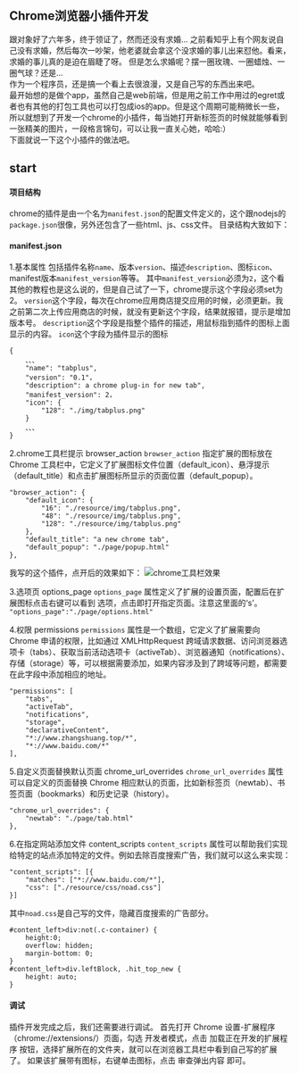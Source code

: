 ## Chrome浏览器小插件开发
跟对象好了六年多，终于领证了，然而还没有求婚...
之前看知乎上有个网友说自己没有求婚，然后每次一吵架，他老婆就会拿这个没求婚的事儿出来怼他。看来，求婚的事儿真的是迫在眉睫了呀。
但是怎么求婚呢？摆一圈玫瑰、一圈蜡烛、一圈气球？还是...  
作为一个程序员，还是搞一个看上去很浪漫，又是自己写的东西出来吧。  
最开始想的是做个app，虽然自己是web前端，但是用之前工作中用过的egret或者也有其他的打包工具也可以打包成ios的app。但是这个周期可能稍微长一些，所以就想到了开发一个chrome的小插件，每当她打开新标签页的时候就能够看到一张精美的图片，一段格言锦句，可以让我一直关心她，哈哈:）  
下面就说一下这个小插件的做法吧。
<!-- more -->
## start
#### 项目结构
chrome的插件是由一个名为`manifest.json`的配置文件定义的，这个跟nodejs的`package.json`很像，另外还包含了一些html、js、css文件。
目录结构大致如下：

#### manifest.json
1.基本属性
包括插件名称`name`、版本`version`、描述`description`、图标`icon`、manifest版本`manifest_version`等等。
其中`manifest_version`必须为`2`，这个看其他的教程也是这么说的，但是自己试了一下，chrome提示这个字段必须set为2。
`version`这个字段，每次在chrome应用商店提交应用的时候，必须更新。我之前第二次上传应用商店的时候，就没有更新这个字段，结果就报错，提示是增加版本号。
`description`这个字段是指整个插件的描述，用鼠标指到插件的图标上面显示的内容。
`icon`这个字段为插件显示的图标
```
{
    、、、
    "name": "tabplus",
    "version": "0.1"，
    "description": a chrome plug-in for new tab",
    "manifest_version": 2，
    "icon": {
        "128": "./img/tabplus.png"
    }
    、、、
}
```
2.chrome工具栏提示 browser_action
`browser_action` 指定扩展的图标放在 Chrome 工具栏中，它定义了扩展图标文件位置（default_icon）、悬浮提示（default_title）和点击扩展图标所显示的页面位置（default_popup）。
```
"browser_action": {
    "default_icon": {
        "16": "./resource/img/tabplus.png",
        "48": "./resource/img/tabplus.png",
        "128": "./resource/img/tabplus.png"
    },
    "default_title": "a new chrome tab",
    "default_popup": "./page/popup.html"
},
```
我写的这个插件，点开后的效果如下：
![chrome工具栏效果](https://ooo.0o0.ooo/2017/02/27/58b39919c35da.png)

3.选项页 options_page
`options_page` 属性定义了扩展的设置页面，配置后在扩展图标点击右键可以看到 选项，点击即打开指定页面。注意这里面的‘s’。
`"options_page":"./page/options.html"`

4.权限 permissions
`permissions` 属性是一个数组，它定义了扩展需要向 Chrome 申请的权限，比如通过 XMLHttpRequest 跨域请求数据、访问浏览器选项卡（tabs）、获取当前活动选项卡（activeTab）、浏览器通知（notifications）、存储（storage）等，可以根据需要添加，如果内容涉及到了跨域等问题，都需要在此字段中添加相应的地址。
```
"permissions": [
    "tabs",
    "activeTab",
    "notifications",
    "storage",
    "declarativeContent",
    "*://www.zhangshuang.top/*",
    "*://www.baidu.com/*"
],
```

5.自定义页面替换默认页面 chrome_url_overrides
`chrome_url_overrides` 属性可以自定义的页面替换 Chrome 相应默认的页面，比如新标签页（newtab）、书签页面（bookmarks）和历史记录（history）。
```
"chrome_url_overrides": {
    "newtab": "./page/tab.html"
},
```

6.在指定网站添加文件 content_scripts
`content_scripts` 属性可以帮助我们实现给特定的站点添加特定的文件。例如去除百度搜索广告，我们就可以这么来实现：
```
"content_scripts": [{
    "matches": ["*://www.baidu.com/*"],
    "css": ["./resource/css/noad.css"]
}]
```
其中`noad.css`是自己写的文件，隐藏百度搜索的广告部分。
```
#content_left>div:not(.c-container) {
    height:0;
    overflow: hidden;
    margin-bottom: 0;
}
#content_left>div.leftBlock, .hit_top_new {
    height: auto;
}
```


#### 调试
插件开发完成之后，我们还需要进行调试。
首先打开 Chrome 设置-扩展程序（chrome://extensions/）页面，勾选 开发者模式，点击 加载正在开发的扩展程序 按钮，选择扩展所在的文件夹，就可以在浏览器工具栏中看到自己写的扩展了。
如果该扩展带有图标，右键单击图标，点击 审查弹出内容 即可。
